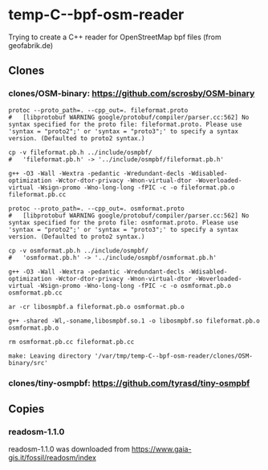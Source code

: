 # temp-C--bpf-osm-reader

Trying to create a C++ reader for OpenStreetMap bpf files (from geofabrik.de)

## Clones

### clones/OSM-binary: https://github.com/scrosby/OSM-binary


    protoc --proto_path=. --cpp_out=. fileformat.proto
    #   [libprotobuf WARNING google/protobuf/compiler/parser.cc:562] No syntax specified for the proto file: fileformat.proto. Please use 'syntax = "proto2";' or 'syntax = "proto3";' to specify a syntax version. (Defaulted to proto2 syntax.)
    
    cp -v fileformat.pb.h ../include/osmpbf/
    #   'fileformat.pb.h' -> '../include/osmpbf/fileformat.pb.h'
    
    g++ -O3 -Wall -Wextra -pedantic -Wredundant-decls -Wdisabled-optimization -Wctor-dtor-privacy -Wnon-virtual-dtor -Woverloaded-virtual -Wsign-promo -Wno-long-long -fPIC -c -o fileformat.pb.o fileformat.pb.cc
    
    protoc --proto_path=. --cpp_out=. osmformat.proto
    #   [libprotobuf WARNING google/protobuf/compiler/parser.cc:562] No syntax specified for the proto file: osmformat.proto. Please use 'syntax = "proto2";' or 'syntax = "proto3";' to specify a syntax version. (Defaulted to proto2 syntax.)
    
    cp -v osmformat.pb.h ../include/osmpbf/
    #   'osmformat.pb.h' -> '../include/osmpbf/osmformat.pb.h'
    
    g++ -O3 -Wall -Wextra -pedantic -Wredundant-decls -Wdisabled-optimization -Wctor-dtor-privacy -Wnon-virtual-dtor -Woverloaded-virtual -Wsign-promo -Wno-long-long -fPIC -c -o osmformat.pb.o osmformat.pb.cc
    
    ar -cr libosmpbf.a fileformat.pb.o osmformat.pb.o
    
    g++ -shared -Wl,-soname,libosmpbf.so.1 -o libosmpbf.so fileformat.pb.o osmformat.pb.o
    
    rm osmformat.pb.cc fileformat.pb.cc
    
    make: Leaving directory '/var/tmp/temp-C--bpf-osm-reader/clones/OSM-binary/src'

### clones/tiny-osmpbf: https://github.com/tyrasd/tiny-osmpbf

## Copies

### readosm-1.1.0

readosm-1.1.0 was downloaded from https://www.gaia-gis.it/fossil/readosm/index
    

